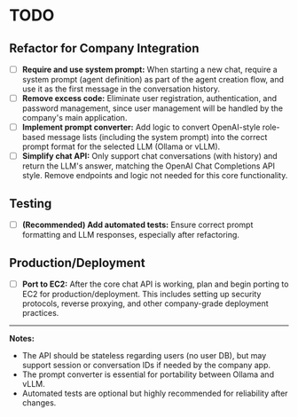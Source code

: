 # TODO

## Refactor for Company Integration

- [ ] **Require and use system prompt:** When starting a new chat, require a system prompt (agent definition) as part of the agent creation flow, and use it as the first message in the conversation history.
- [ ] **Remove excess code:** Eliminate user registration, authentication, and password management, since user management will be handled by the company's main application.
- [ ] **Implement prompt converter:** Add logic to convert OpenAI-style role-based message lists (including the system prompt) into the correct prompt format for the selected LLM (Ollama or vLLM).
- [ ] **Simplify chat API:** Only support chat conversations (with history) and return the LLM's answer, matching the OpenAI Chat Completions API style. Remove endpoints and logic not needed for this core functionality.

## Testing

- [ ] **(Recommended) Add automated tests:** Ensure correct prompt formatting and LLM responses, especially after refactoring.

## Production/Deployment

- [ ] **Port to EC2:** After the core chat API is working, plan and begin porting to EC2 for production/deployment. This includes setting up security protocols, reverse proxying, and other company-grade deployment practices.

---

**Notes:**

- The API should be stateless regarding users (no user DB), but may support session or conversation IDs if needed by the company app.
- The prompt converter is essential for portability between Ollama and vLLM.
- Automated tests are optional but highly recommended for reliability after changes.

